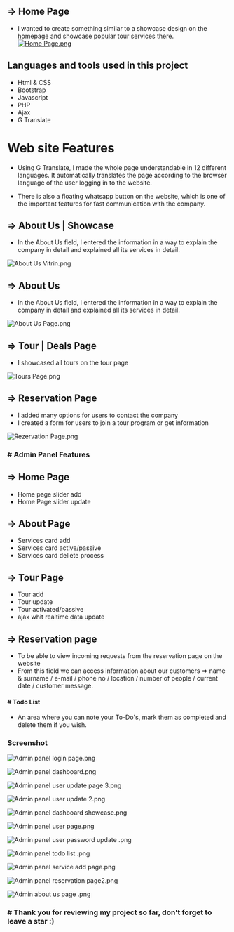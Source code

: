 ##  => Home Page
- I wanted to create something similar to a showcase design on the homepage and showcase popular tour services there. 
[![Home Page.png](<attachment:Home Page.png>)](https://github.com/umutmintas/Travel-Company-App-With-JS-PHP/blob/Main-Repo/Preview/Web/Home%20Page.png)


##


## Languages and tools used in this project 

- Html & CSS
- Bootstrap
- Javascript 
- PHP
- Ajax
- G Translate

# Web site Features
- Using G Translate, I made the whole page understandable in 12 different languages. It automatically translates the page according to the browser language of the user logging in to the website.  

- There is also a floating whatsapp button on the website, which is one of the important features for fast communication with the company.



## => About Us | Showcase
- In the About Us field, I entered the information in a way to explain the company in detail and explained all its services in detail.

![About Us Vitrin.png](<attachment:About Us Vitrin.png>)



## => About Us 
- In the About Us field, I entered the information in a way to explain the company in detail and explained all its services in detail.

![About Us Page.png](<attachment:About Us Page.png>)



## => Tour | Deals Page
- I showcased all tours on the tour page 

![Tours Page.png](<attachment:Tours Page.png>)



## => Reservation Page
 - I added many options for users to contact the company
 - I created a form for users to join a tour program or get information

![Rezervation Page.png](<attachment:Rezervation Page.png>)


### # Admin Panel Features

## => Home Page 
- Home page slider add
- Home Page slider update

## => About Page 
- Services card add 
- Services card active/passive
- Services card dellete process

## => Tour Page 
- Tour add
- Tour update
- Tour activated/passive 
- ajax whit realtime data update

## => Reservation page
- To be able to view incoming requests from the reservation page on the website
- From this field we can access information about our customers => name & surname / e-mail / phone no / location / number of people / current date / customer message. 


#### # Todo List
- An area where you can note your To-Do's, mark them as completed and delete them if you wish.

### Screenshot

![Admin panel login page.png](<attachment:Admin panel login page.png>) 

![Admin panel dashboard.png](<attachment:Admin panel dashboard.png>) 

![Admin panel user update page 3.png](<attachment:Admin panel user update page 3.png>) 

![Admin panel user update 2.png](<attachment:Admin panel user update 2.png>) 

![Admin panel dashboard showcase.png](<attachment:Admin panel dashboard showcase.png>) 

![Admin panel user page.png](<attachment:Admin panel user page.png>) 

![Admin panel user password update .png](<attachment:Admin panel user password update .png>) 

![Admin panel todo list .png](<attachment:Admin panel todo list .png>) 

![Admin panel service add page.png](<attachment:Admin panel service add page.png>) 

![Admin panel reservation page2.png](<attachment:Admin panel reservation page2.png>)

![Admin about us page .png](<attachment:Admin about us page .png>)



###  # Thank you for reviewing my project so far, don't forget to leave a star :) 
























